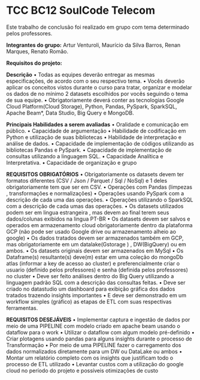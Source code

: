 # TCC BC12 SoulCode Telecom
 Este trabalho de conclusão foi realizado em grupo com tema determinado pelos professores.

**Integrantes do grupo:**
Artur Venturoli, Maurício da Silva Barros, Renan Marques, Renato Romão.

**Requisitos do projeto:**

**Descrição**
• Todas as equipes deverão entregar as mesmas especificações, de acordo com o seu respectivo tema.
• Vocês deverão aplicar os conceitos vistos durante o curso para tratar, organizar e modelar os dados de no mínimo 2 datasets escolhidos por vocês seguindo o tema de sua equipe.
• Obrigatoriamente deverá conter as tecnologias Google Cloud Platform(Cloud Storage), Python, Pandas, PySpark, SparkSQL, Apache Beam*, Data Studio, Big Query e MongoDB.

**Principais Habilidades a serem avaliadas**
• Oralidade e comunicação em público.
• Capacidade de argumentação
• Habilidade de codificação em Python e utilização de suas bibliotecas
• Habilidade de interpretação e análise de dados.
• Capacidade de implementação de códigos utilizando as bibliotecas Pandas e PySpark.
• Capacidade de implementação de consultas utilizando a linguagem SQL.
• Capacidade Analítica e Interpretativa.
• Capacidade de organização e grupo


**REQUISITOS OBRIGATÓRIOS**
• Obrigatoriamente os datasets devem ter formatos diferentes (CSV / Json / Parquet / Sql / NoSql) e 1 deles obrigatoriamente tem que ser em CSV.
• Operações com Pandas (limpezas , transformações e normalizações) 
• Operações usando PySpark com a descrição de cada uma das operações.
• Operações utilizando o SparkSQL com a descrição de cada umas das operações.
• Os datasets utilizados podem ser em lingua estrangeira , mas devem ao final terem seus dados/colunas exibidos na lingua PT-BR
• Os datasets devem ser salvos e operados em armazenamento cloud obrigatoriamente dentro da plataforma GCP (não pode ser usado Google drive ou armazenamento alheio ao google)
• Os dados tratados devem ser armazenados também em GCP, mas obrigatoriamente em um datalake(Gstorage ) , DW(BigQuery) ou em ambos.
• Os datasets originais devem ser armazenados em MySql
• Os Dataframe(s) resultante(s) deve(m) estar em uma coleção do mongoDb atlas (informar a key de acesso ao cluster) e preferencialmente criar o usuario (definido pelos professores) e senha (definida pelos professores) no cluster
• Deve ser feito análises dentro do Big Query utilizando a linguagem padrão SQL com a descrição das consultas feitas.
• Deve ser criado no datastudio um dashboard para exibição gráfica dos dados tratados trazendo insights importantes
• E deve ser demonstrado em um workflow simples (gráfico) as etapas de ETL com suas respectivas ferramentas.


**REQUISITOS DESEJÁVEIS**
• Implementar captura e ingestão de dados por meio de uma PIPELINE com modelo criado em apache beam usando o dataflow para o work
• Utilizar o dataflow com algum modelo pré-definido
• Criar plotagens usando pandas para alguns insights durante o processo de Transformação 
• Por meio de uma PIPELINE fazer o carregamento dos dados normalizados diretamente para um DW ou DataLake ou ambos
• Montar um relatório completo com os insights que justificam todo o processo de ETL utilizado
• Levantar custos com a utilização do google cloud no período do projeto e possíveis otimizações de custo